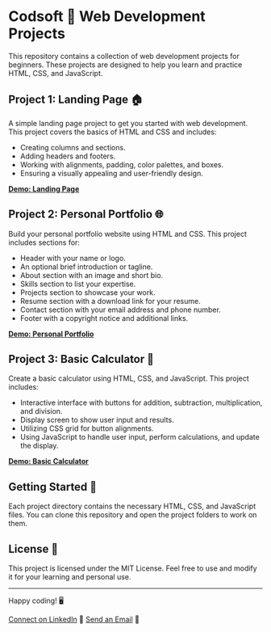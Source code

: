 # Codsoft 🚀 Web Development Projects

This repository contains a collection of web development projects for beginners. These projects are designed to help you learn and practice HTML, CSS, and JavaScript.

## Project 1: Landing Page 🏠

A simple landing page project to get you started with web development. This project covers the basics of HTML and CSS and includes:

- Creating columns and sections.
- Adding headers and footers.
- Working with alignments, padding, color palettes, and boxes.
- Ensuring a visually appealing and user-friendly design.

**[Demo: Landing Page](#)**

## Project 2: Personal Portfolio 🌐

Build your personal portfolio website using HTML and CSS. This project includes sections for:

- Header with your name or logo.
- An optional brief introduction or tagline.
- About section with an image and short bio.
- Skills section to list your expertise.
- Projects section to showcase your work.
- Resume section with a download link for your resume.
- Contact section with your email address and phone number.
- Footer with a copyright notice and additional links.

**[Demo: Personal Portfolio](#)**

## Project 3: Basic Calculator 🧮

Create a basic calculator using HTML, CSS, and JavaScript. This project includes:

- Interactive interface with buttons for addition, subtraction, multiplication, and division.
- Display screen to show user input and results.
- Utilizing CSS grid for button alignments.
- Using JavaScript to handle user input, perform calculations, and update the display.

**[Demo: Basic Calculator](#)**

## Getting Started 🚀

Each project directory contains the necessary HTML, CSS, and JavaScript files. You can clone this repository and open the project folders to work on them.

## License 📜

This project is licensed under the MIT License. Feel free to use and modify it for your learning and personal use.

---

Happy coding! 🖥️

[Connect on LinkedIn](https://www.linkedin.com/in/marwanbz/) 📎
[Send an Email](mailto:marouane.bazghifan@gmail.com) 📧
